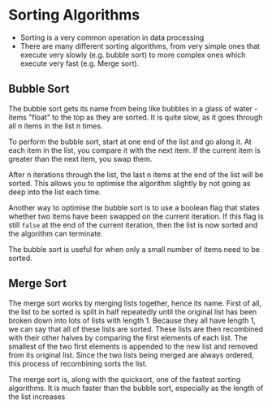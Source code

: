# Sorting Algorithms #

- Sorting is a very common operation in data processing
- There are many different sorting algorithms, from very simple ones that execute very slowly (e.g. bubble sort) to more complex ones which execute very fast (e.g. Merge sort).

## Bubble Sort ##

The bubble sort gets its name from being like bubbles in a glass of water - items "float" to the top as they are sorted. It is quite slow, as it goes through all n items in the list n times. 

To perform the bubble sort, start at one end of the list and go along it. At each item in the list, you compare it with the next item. If the current item is greater than the next item, you swap them.

After n iterations through the list, the last n items at the end of the list will be sorted. This allows you to optimise the algorithm slightly by not going as deep into the list each time.

Another way to optimise the bubble sort is to use a boolean flag that states whether two items have been swapped on the current iteration. If this flag is still `false` at the end of the current iteration, then the list is now sorted and the algorithm can terminate.

The bubble sort is useful for when only a small number of items need to be sorted.

## Merge Sort ##

The merge sort works by merging lists together, hence its name. First of all, the list to be sorted is split in half repeatedly until the original list has been broken down into lots of lists with length 1. Because they all have length 1, we can say that all of these lists are sorted. These lists are then recombined with their other halves by comparing the first elements of each list. The smallest of the two first elements is appended to the new list and removed from its original list. Since the two lists being merged are always ordered, this process of recombining sorts the list.

The merge sort is, along with the quicksort, one of the fastest sorting algorithms. It is much faster than the bubble sort, especially as the length of the list increases